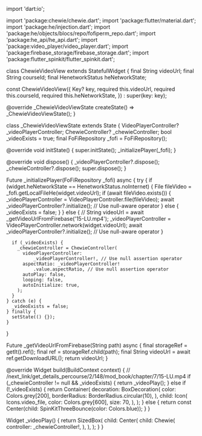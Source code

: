 import 'dart:io';

import 'package:chewie/chewie.dart';
import 'package:flutter/material.dart';
import 'package:he/injection.dart';
import 'package:he/objects/blocs/repo/fofiperm_repo.dart';
import 'package:he_api/he_api.dart';
import 'package:video_player/video_player.dart';
import 'package:firebase_storage/firebase_storage.dart';
import 'package:flutter_spinkit/flutter_spinkit.dart';

class ChewieVideoView extends StatefulWidget {
  final String videoUrl;
  final String courseId;
  final HenetworkStatus heNetworkState;

  const ChewieVideoView({
    Key? key,
    required this.videoUrl,
    required this.courseId,
    required this.heNetworkState,
  }) : super(key: key);

  @override
  _ChewieVideoViewState createState() => _ChewieVideoViewState();
}

class _ChewieVideoViewState extends State<ChewieVideoView> {
  VideoPlayerController? _videoPlayerController;
  ChewieController? _chewieController;
  bool _videoExists = true;
  final FoFiRepository _fofi = FoFiRepository();

  @override
  void initState() {
    super.initState();
    _initializePlayer(_fofi);
  }

  @override
  void dispose() {
    _videoPlayerController?.dispose();
    _chewieController?.dispose();
    super.dispose();
  }

  Future<void> _initializePlayer(FoFiRepository _fofi) async {
    try {
      if (widget.heNetworkState == HenetworkStatus.noInternet) {
        File fileVideo = _fofi.getLocalFileHe(widget.videoUrl);
        if (await fileVideo.exists()) {
          _videoPlayerController = VideoPlayerController.file(fileVideo);
          await _videoPlayerController?.initialize(); // Use null-aware operator
        } else {
          _videoExists = false;
        }
      } else {
        // String videoUrl = await _getVideoUrlFromFirebase('15-LU.mp4');
        _videoPlayerController = VideoPlayerController.network(widget.videoUrl);
        await _videoPlayerController?.initialize(); // Use null-aware operator
      }

      if (_videoExists) {
        _chewieController = ChewieController(
          videoPlayerController:
              _videoPlayerController!, // Use null assertion operator
          aspectRatio: _videoPlayerController!
              .value.aspectRatio, // Use null assertion operator
          autoPlay: false,
          looping: false,
          autoInitialize: true,
        );
      }
    } catch (e) {
      _videoExists = false;
    } finally {
      setState(() {});
    }
  }

  Future<String> _getVideoUrlFromFirebase(String path) async {
    final storageRef = getIt<FirebaseStorage>().ref();
    final ref = storageRef.child(path);
    final String videoUrl = await ref.getDownloadURL();
    return videoUrl;
  }

  @override
  Widget build(BuildContext context) {
    // /next_link/get_details_percourse/2/148/mod_book/chapter/7/15-LU.mp4
    if (_chewieController != null && _videoExists) {
      return _videoPlay();
    } else if (!_videoExists) {
      return Container(
        decoration: BoxDecoration(
          color: Colors.grey[200],
          borderRadius: BorderRadius.circular(10),
        ),
        child: Icon(
          Icons.video_file,
          color: Colors.grey[600],
          size: 70,
        ),
      );
    } else {
      return const Center(child: SpinKitThreeBounce(color: Colors.blue));
    }
  }

  Widget _videoPlay() {
    return SizedBox(
      child: Center(
        child: Chewie(
          controller: _chewieController!,
        ),
      ),
    );
  }
}
